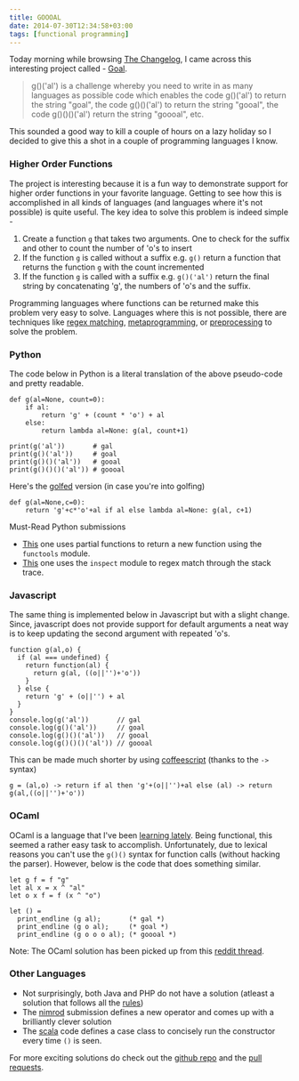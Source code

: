 ```yaml
---
title: GOOOAL
date: 2014-07-30T12:34:58+03:00
tags: [functional programming]
---
```


Today morning while browsing [The Changelog](http://thechangelog.com/can-your-favorite-programming-language-score-a-goal/), I came across this interesting project called - [Goal](https://github.com/eatnumber1/goal).

> g()('al') is a challenge whereby you need to write in as many languages as possible code which enables the code g()('al') to return the string "goal", the code g()()('al') to return the string "gooal", the code g()()()('al') return the string "goooal", etc.

This sounded a good way to kill a couple of hours on a lazy holiday so I decided to give this a shot in a couple of programming languages I know.

### Higher Order Functions 
The project is interesting because it is a fun way to demonstrate support for higher order functions in your favorite language. Getting to see how this is accomplished in all kinds of languages (and languages where it's not possible) is quite useful. The key idea to solve this problem is indeed simple -

1. Create a function `g` that takes two arguments. One to check for the suffix and other to count the number of 'o's to insert
2. If the function `g` is called without a suffix e.g. `g()` return a function that returns the function `g` with the count incremented
3. If the function `g` is called with a suffix e.g. `g()('al')` return the final string by concatenating 'g', the numbers of 'o's and the suffix.

Programming languages where functions can be returned make this problem very easy to solve. Languages where this is not possible, there are techniques like [regex matching](https://github.com/eatnumber1/goal/blob/dff31f6544c619d897477dc4b1d23c707cadbc0c/solutions/complete/zsh/o11c/goal.zsh#L10-L11), [metaprogramming](https://github.com/eatnumber1/goal/blob/dff31f6544c619d897477dc4b1d23c707cadbc0c/solutions/complete/ruby/mastfish/goal.rb#L2-L5), or [preprocessing](https://github.com/eatnumber1/goal/blob/dff31f6544c619d897477dc4b1d23c707cadbc0c/solutions/complete/c/tolmasky/goal.c#L14-L17) to solve the problem.

### Python
The code below in Python is a literal translation of the above pseudo-code and pretty readable.

```
def g(al=None, count=0):
    if al:
        return 'g' + (count * 'o') + al
    else:
        return lambda al=None: g(al, count+1)

print(g('al'))       # gal
print(g()('al'))     # goal
print(g()()('al'))   # gooal
print(g()()()('al')) # goooal
```


Here's the [golfed](https://en.wikipedia.org/wiki/Code_golf) version (in case you're into golfing)
```
def g(al=None,c=0):
    return 'g'+c*'o'+al if al else lambda al=None: g(al, c+1)
```

Must-Read Python submissions 

- [This](https://github.com/eatnumber1/goal/blob/master/solutions/complete/python/panzi/goal.py) one uses partial functions to return a new function using the `functools` module.
- [This](https://github.com/eatnumber1/goal/blob/master/solutions/complete/python/orf/goal.py) one uses the `inspect` module to regex match through the stack trace.


### Javascript
The same thing is implemented below in Javascript but with a slight change. Since, javascript does not provide support for default arguments a neat way is to keep updating the second argument with repeated 'o's.
```
function g(al,o) {
  if (al === undefined) {
    return function(al) {
      return g(al, ((o||'')+'o'))
    }
  } else {
    return 'g' + (o||'') + al
  }
}
console.log(g('al'))       // gal
console.log(g()('al'))     // goal
console.log(g()()('al'))   // gooal
console.log(g()()()('al')) // goooal
```

This can be made much shorter by using [coffeescript](http://coffeescript.org/#try:g%20%3D%20(al%2Co)%20-%3E%20return%20if%20al%20then%20'g'%2B(o%7C%7C'')%2Bal%20else%20(al)%20-%3E%20return%20g(al%2C%20((o%7C%7C'')%2B'o'))%0A%0Aalert%20g()()('al')%0Aalert%20g()()()()()('al')%0A) (thanks to the `->` syntax)
```
g = (al,o) -> return if al then 'g'+(o||'')+al else (al) -> return g(al,((o||'')+'o'))
```

### OCaml
OCaml is a language that I've been [learning lately](https://github.com/prakhar1989/ocaml-experiments). Being functional, this seemed a rather easy task to accomplish. Unfortunately, due to lexical reasons you can't use the `g()()` syntax for function calls (without hacking the parser). However, below is the code that does something similar.
```
let g f = f "g"
let al x = x ^ "al"
let o x f = f (x ^ "o")

let () =
  print_endline (g al);       (* gal *)
  print_endline (g o al);     (* goal *)
  print_endline (g o o o al); (* goooal *)
```

Note: The OCaml solution has been picked up from this [reddit thread](http://www.reddit.com/r/programming/comments/2btrvt/gal/cj8yj2k).

### Other Languages
- Not surprisingly, both Java and PHP do not have a solution (atleast a solution that follows all the [rules](https://github.com/eatnumber1/goal#rules))
- The [nimrod](https://github.com/eatnumber1/goal/blob/master/solutions/complete/nimrod/dom96/goal.nim) submission defines a new operator and comes up with a brilliantly clever solution
- The [scala](https://github.com/eatnumber1/goal/blob/master/solutions/complete/scala/lopopolo/goal.scala) code defines a case class to concisely run the constructor every time `()` is seen.

For more exciting solutions do check out the [github repo](https://github.com/eatnumber1/goal#previous-solutions) and the [pull requests](https://github.com/eatnumber1/goal/pulls).
